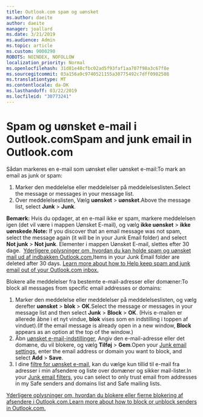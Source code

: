 ```yaml
---
title: Outlook.com spam og uønsket
ms.author: daeite
author: daeite
manager: joallard
ms.date: 3/21/2019
ms.audience: Admin
ms.topic: article
ms.custom: 9000290
ROBOTS: NOINDEX, NOFOLLOW
localization_priority: Normal
ms.openlocfilehash: 31d81e48cfbc02ad5f93faf1aa707f98a3c67f8e
ms.sourcegitcommit: 03a156a9c9740521155a30775492c7dff0982588
ms.translationtype: MT
ms.contentlocale: da-DK
ms.lasthandoff: 03/22/2019
ms.locfileid: "30773241"
---
```

# <a name="spam-and-junk-email-in-outlookcom"></a><span data-ttu-id="77f1c-102">Spam og uønsket e-mail i Outlook.com</span><span class="sxs-lookup"><span data-stu-id="77f1c-102">Spam and junk email in Outlook.com</span></span>

<span data-ttu-id="77f1c-103">Sådan markeres en e-mail som uønsket eller uønsket e-mail:</span><span class="sxs-lookup"><span data-stu-id="77f1c-103">To mark an email as junk or spam:</span></span>

1. <span data-ttu-id="77f1c-104">Marker den meddelelse eller meddelelser på meddelelseslisten.</span><span class="sxs-lookup"><span data-stu-id="77f1c-104">Select the message or messages in your message list.</span></span>
1. <span data-ttu-id="77f1c-105">Over meddelelseslisten, Vælg **uønsket** > **uønsket**.</span><span class="sxs-lookup"><span data-stu-id="77f1c-105">Above the message list, select **Junk** > **Junk**.</span></span>

<span data-ttu-id="77f1c-106">**Bemærk:** Hvis du opdager, at en e-mail ikke er spam, markere meddelelsen igen (det vil være i mappen Uønsket E-mail), og vælg **ikke uønsket** > **ikke uønskede**.</span><span class="sxs-lookup"><span data-stu-id="77f1c-106">**Note:** If you discover that an email message was not spam, select the message again (it will be in your Junk Email folder) and select **Not junk** > **Not junk**.</span></span> <span data-ttu-id="77f1c-107">Elementer i mappen Uønsket E-mail, slettes efter 30 dage.  [Yderligere oplysninger om, hvordan du kan holde spam og uønsket mail ud af indbakken Outlook.com.](https://support.office.com/article/a3ece97b-82f8-4a5e-9ac3-e92fa6427ae4)</span><span class="sxs-lookup"><span data-stu-id="77f1c-107">Items in your Junk Email folder are deleted after 30 days. [Learn more about how to Help keep spam and junk email out of your Outlook.com inbox.](https://support.office.com/article/a3ece97b-82f8-4a5e-9ac3-e92fa6427ae4)</span></span>

<span data-ttu-id="77f1c-108">Blokere alle meddelelser fra bestemte e-mail-adresser eller domæner:</span><span class="sxs-lookup"><span data-stu-id="77f1c-108">To block all messages from specific email addresses or domains:</span></span>

1. <span data-ttu-id="77f1c-109">Marker den meddelelse eller meddelelser på meddelelseslisten, og vælg derefter **uønsket** > **blok** > **OK**.</span><span class="sxs-lookup"><span data-stu-id="77f1c-109">Select the message or messages in your message list and then select **Junk** > **Block** > **OK**.</span></span> <span data-ttu-id="77f1c-110">(Hvis e-mailen er allerede åbne i et nyt vindue, **blok** vises som en indstilling i toppen af vinduet).</span><span class="sxs-lookup"><span data-stu-id="77f1c-110">(If the email message is already open in a new window, **Block** appears as an option at the top of the window.)</span></span>
1. <span data-ttu-id="77f1c-111">Åbn [uønsket e-mail-indstillinger](https://outlook.live.com/mail/options/mail/junkEmail/blockedSendersAndDomainsV2), Angiv den e-mail-adresse eller det domæne, du vil blokere, og vælg **Tilføj** > **Gem**.</span><span class="sxs-lookup"><span data-stu-id="77f1c-111">Open your [Junk email settings](https://outlook.live.com/mail/options/mail/junkEmail/blockedSendersAndDomainsV2), enter the email address or domain you want to block, and select **Add** > **Save**.</span></span>
1. <span data-ttu-id="77f1c-112">I dine [filtre for uønsket e-mail](https://outlook.live.com/mail/options/mail/junkEmail/filtersOption), kan du vælge kun tillid til e-mail fra adresser i min afsendere og liste over domæner og sikker mail-lister.</span><span class="sxs-lookup"><span data-stu-id="77f1c-112">In your [Junk email filters](https://outlook.live.com/mail/options/mail/junkEmail/filtersOption), you can select to only trust email from addresses in my Safe senders and domains list and Safe mailing lists.</span></span>

[<span data-ttu-id="77f1c-113">Yderligere oplysninger om, hvordan du blokere eller fjerne blokering af afsendere i Outlook.com.</span><span class="sxs-lookup"><span data-stu-id="77f1c-113">Learn more about how to block or unblock senders in Outlook.com.</span></span>](https://support.office.com/article/afba1c94-77bb-4f50-8b85-057cf52f4d5e)